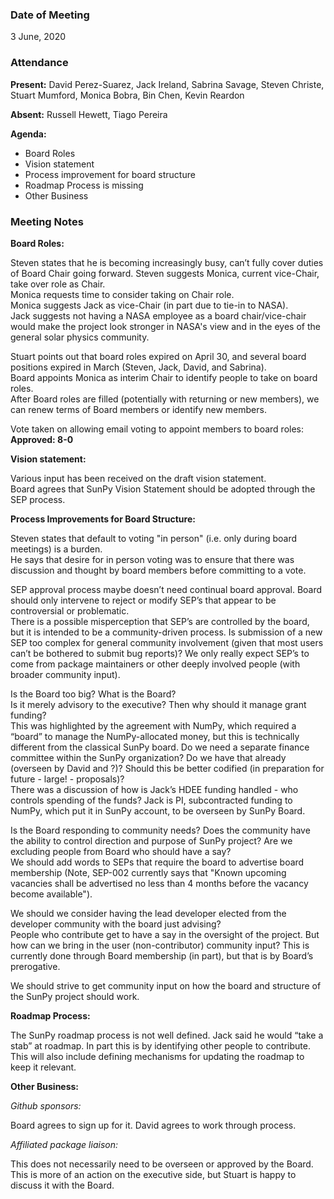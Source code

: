 ### Date of Meeting
3 June, 2020

### Attendance

**Present:** David Perez-Suarez, Jack Ireland, Sabrina Savage, Steven Christe, Stuart Mumford, Monica Bobra, Bin Chen, Kevin Reardon

**Absent:** Russell Hewett, Tiago Pereira

**Agenda:**
* Board Roles
* Vision statement
* Process improvement for board structure
* Roadmap Process is missing
* Other Business

### Meeting Notes

**Board Roles:**

Steven states that he is becoming increasingly busy, can’t fully cover duties of Board Chair going forward.
Steven suggests Monica, current vice-Chair, take over role as Chair. <BR>
Monica requests time to consider taking on Chair role.<BR>
Monica suggests Jack as vice-Chair (in part due to tie-in to NASA). <BR>
Jack suggests not having a NASA employee as a board chair/vice-chair would make the project look stronger in NASA's view and in the eyes of the general solar physics community.<BR>

Stuart points out that board roles expired on April 30, and several board positions expired in March (Steven, Jack, David, and Sabrina).<BR>
Board appoints Monica as interim Chair to identify people to take on board roles.<BR>
After Board roles are filled (potentially with returning or new members), we can renew terms of Board members or identify new members.

Vote taken on allowing email voting to appoint members to board roles: **Approved: 8-0**

**Vision statement:**

Various input has been received on the draft vision statement.<BR>
Board agrees that SunPy Vision Statement should be adopted through the SEP process. 

**Process Improvements for Board Structure:**

Steven states that default to voting "in person" (i.e. only during board meetings) is a burden.<BR>
He says that desire for in person voting was to ensure that there was discussion and thought by board members before committing to a vote.<BR>

SEP approval process maybe doesn’t need continual board approval. Board should only intervene to reject or modify SEP’s that appear to be controversial or problematic.<BR>
There is a possible misperception that SEP’s are controlled by the board, but it is intended to be a community-driven process. Is submission of a new SEP too complex for general community involvement (given that most users can’t be bothered to submit bug reports)? We only really expect SEP’s to come from package maintainers or other deeply involved people (with broader community input). 

Is the Board too big? What is the Board?<BR>
Is it merely advisory to the executive? Then why should it manage grant funding?<BR>
This was highlighted by the agreement with NumPy, which required a “board” to manage the NumPy-allocated money, but this is technically different from the classical SunPy board. Do we need a separate finance committee within the SunPy organization? Do we have that already (overseen by David and ?)? Should this be better codified (in preparation for future - large! - proposals)? <BR>
There was a discussion of how is Jack’s HDEE funding handled - who controls spending of the funds? Jack is PI, subcontracted funding to NumPy, which put it in SunPy account, to be overseen by SunPy Board.

Is the Board responding to community needs? Does the community have the ability to control direction and purpose of SunPy project? Are we excluding people from Board who should have a say?<BR>
We should add words to SEPs that require the board to advertise board membership (Note, SEP-002 currently says that "Known upcoming vacancies shall be advertised no less than 4 months before the vacancy become available").

We should we consider having the lead developer elected from the developer community with the board just advising?<BR>
People who contribute get to have a say in the oversight of the project. But how can we bring in the user (non-contributor) community input? This is currently done through Board membership (in part), but that is by Board’s prerogative.

We should strive to get community input on how the board and structure of the SunPy project should work.

**Roadmap Process:**

The SunPy roadmap process is not well defined. Jack said he would “take a stab” at roadmap. In part this is by identifying other people to contribute. This will also include defining mechanisms for updating the roadmap to keep it relevant. 

**Other Business:**

*Github sponsors:*

Board agrees to sign up for it. David agrees to work through process.

*Affiliated package liaison:*

This does not necessarily need to be overseen or approved by the Board. This is more of an action on the executive side, but Stuart is happy to discuss it with the Board.
